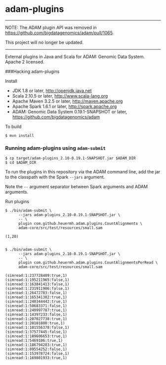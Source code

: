 adam-plugins
============

---

NOTE:  The ADAM plugin API was removed in https://github.com/bigdatagenomics/adam/pull/1065.

This project will no longer be updated.

---

External plugins in Java and Scala for ADAM: Genomic Data System.  Apache 2 licensed.


###Hacking adam-plugins

Install

 * JDK 1.8 or later, http://openjdk.java.net
 * Scala 2.10.5 or later, http://www.scala-lang.org
 * Apache Maven 3.2.5 or later, http://maven.apache.org
 * Apache Spark 1.6.1 or later, http://spark.apache.org
 * ADAM: Genomic Data System 0.19.1-SNAPSHOT or later, https://github.com/bigdatagenomics/adam


To build

    $ mvn install


### Running adam-plugins using ```adam-submit```

    $ cp target/adam-plugins_2.10-0.19.1-SNAPSHOT.jar $ADAM_DIR
    $ cd $ADAM_DIR


To run the plugins in this repository via the ADAM command line, add the jar to the classpath with the Spark ```--jars``` argument.

Note the ```--``` argument separator between Spark arguments and ADAM arguments.

Run plugins

    $ ./bin/adam-submit \
          --jars adam-plugins_2.10-0.19.1-SNAPSHOT.jar \
          -- \
          plugin com.github.heuermh.adam.plugins.CountAlignments \
          adam-core/src/test/resources/small.sam
     
    (1,20)


    $ ./bin/adam-submit \
          --jars adam-plugins_2.10-0.19.1-SNAPSHOT.jar \
          -- \
          plugin com.github.heuermh.adam.plugins.CountAlignmentsPerRead \
          adam-core/src/test/resources/small.sam
     
    (simread:1:237728409:true,1)
    (simread:1:195211965:false,1)
    (simread:1:163841413:false,1)
    (simread:1:231911906:false,1)
    (simread:1:26472783:false,1)
    (simread:1:165341382:true,1)
    (simread:1:240344442:true,1)
    (simread:1:50683371:false,1)
    (simread:1:240997787:true,1)
    (simread:1:14397233:false,1)
    (simread:1:207027738:true,1)
    (simread:1:20101800:true,1)
    (simread:1:101556378:false,1)
    (simread:1:37577445:false,1)
    (simread:1:189606653:true,1)
    (simread:1:5469106:true,1)
    (simread:1:186794283:true,1)
    (simread:1:89554252:false,1)
    (simread:1:153978724:false,1)
    (simread:1:169801933:true,1)
